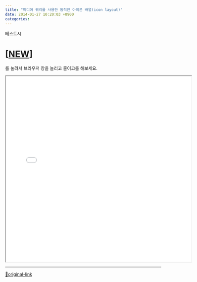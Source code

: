 ```yaml
---
title: "미디어 쿼리를 사용한 동적인 아이콘 배열(icon layout)"
date: 2014-01-27 10:20:03 +0900
categories: 
---
```

  

테스트시 


[[NEW](http://www.mins01.com/web_work/doc/CSS/media/media_icon_layout.html? "NEW")]
===================================================================================

를 눌려서 브라우저 창을 늘리고 줄이고를 해보세요.
<iframe height="600" src="/web_work/doc/CSS/media/media_icon_layout.html" width="600">/web_work/doc/CSS/media/media_icon_layout.html</iframe>



***
[🔗original-link](http://www.mins01.com/mh/tech/read/859)